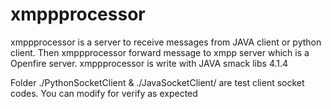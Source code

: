 # xmppprocessor
xmppprocessor is a server to receive messages from JAVA client or python client. 
Then xmppprocessor forward message to xmpp server which is a Openfire server.
xmppprocessor is write with JAVA smack libs 4.1.4

Folder ./PythonSocketClient & ./JavaSocketClient/ are test client socket codes. You can modify for verify as expected

